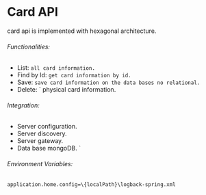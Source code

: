 # Card API
card api is implemented with hexagonal architecture.

###### Functionalities:
 * List:
 ` all card information.
 `
 * Find by Id:
  ` get card information by id.
  `
 * Save:
   ` save card information on the data bases no relational.  
   `
  * Delete:
    ` physical card information.
  
  ###### Integration:
   * Server configuration.
   * Server discovery.
   * Server gateway.
   * Data base mongoDB.
            `
######  Environment Variables:
 
 `application.home.config=\{localPath}\logback-spring.xml`